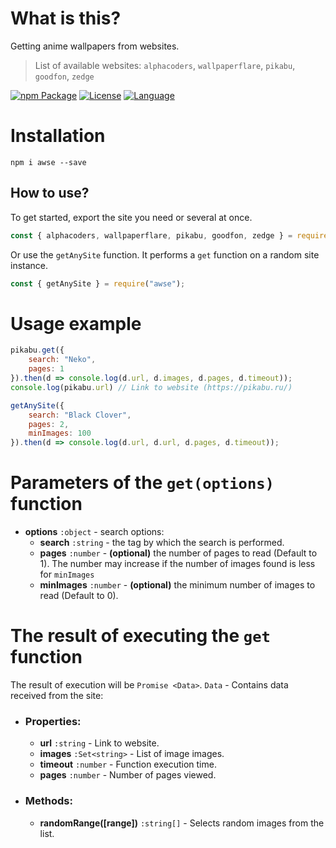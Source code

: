 # What is this?

Getting anime wallpapers from websites.
> List of available websites: `alphacoders`, `wallpaperflare`, `pikabu`, `goodfon`, `zedge`


[![npm Package](https://img.shields.io/badge/npm-v1.1.2-blue?style=for-the-badge&logo=appveyor)](https://www.npmjs.org/package/awse) [![License](https://img.shields.io/badge/license-ISC-green?style=for-the-badge&logo=appveyor)](https://github.com/Inadequado4192/awse/blob/master/LICENSE) [![Language](https://img.shields.io/badge/Language-JS%2FTS-yellowgreen?style=for-the-badge&logo=appveyor)](https://www.npmjs.com/package/awse)

# Installation

`npm i awse --save`

## How to use?

To get started, export the site you need or several at once.
```js
const { alphacoders, wallpaperflare, pikabu, goodfon, zedge } = require("awse");
```
Or use the `getAnySite` function. It performs a `get` function on a random site instance.
```js
const { getAnySite } = require("awse");
```
# Usage example

```js
pikabu.get({
    search: "Neko",
    pages: 1
}).then(d => console.log(d.url, d.images, d.pages, d.timeout));
console.log(pikabu.url) // Link to website (https://pikabu.ru/)
```
```js
getAnySite({
    search: "Black Clover",
    pages: 2,
    minImages: 100
}).then(d => console.log(d.url, d.url, d.pages, d.timeout));
```

# Parameters of the `get(options)` function

* **options** `:object` - search options:
  * **search** `:string` - the tag by which the search is performed.
  * **pages** `:number` - __(optional)__ the number of pages to read (Default to 1). The number may increase if the number of images found is less for `minImages`
  * **minImages** `:number` - __(optional)__ the minimum number of images to read (Default to 0).

# The result of executing the `get` function

The result of execution will be `Promise <Data>`.
`Data` - Contains data received from the site:
* ### Properties:
  * **url** `:string` - Link to website.
  * **images** `:Set<string>` - List of image images.
  * **timeout** `:number` - Function execution time.
  * **pages** `:number` - Number of pages viewed.
* ### Methods:
  * **randomRange([range])**  `:string[]` -  Selects random images from the list.